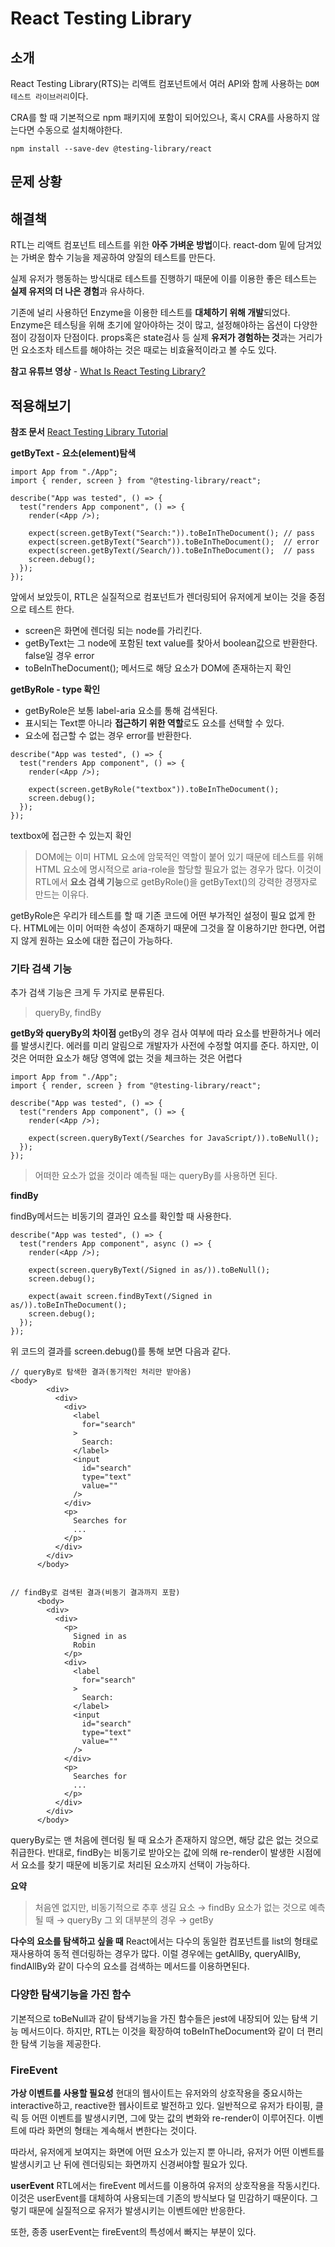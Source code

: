 # React Testing Library

## 소개

React Testing Library(RTS)는 리액트 컴포넌트에서 여러 API와 함께 사용하는 `DOM 테스트 라이브러리`이다.

CRA를 할 때 기본적으로 npm 패키지에 포함이 되어있으나, 혹시 CRA를 사용하지 않는다면 수동으로 설치해야한다.

```
npm install --save-dev @testing-library/react
```

## 문제 상황

## 해결책

RTL는 리액트 컴포넌트 테스트를 위한 **아주 가벼운 방법**이다. react-dom 밑에 담겨있는 가벼운 함수 기능을 제공하여 양질의 테스트를 만든다.

실제 유저가 행동하는 방식대로 테스트를 진행하기 때문에 이를 이용한 좋은 테스트는 **실제 유저의 더 나은 경험**과 유사하다.

기존에 널리 사용하던 Enzyme을 이용한 테스트를 **대체하기 위해 개발**되었다.
Enzyme은 테스팅을 위해 초기에 알아야하는 것이 많고, 설정해야하는 옵션이 다양한 점이 강점이자 단점이다. props혹은 state검사 등 실제 **유저가 경험하는 것**과는 거리가 먼 요소조차 테스트를 해야하는 것은 때로는 비효율적이라고 볼 수도 있다.

**참고 유튜브 영상** -
<a href='https://www.youtube.com/watch?v=JKOwJUM4_RM'>What Is React Testing Library?</a>

## 적용해보기

**참조 문서**
<a href='https://www.robinwieruch.de/react-testing-library/'>React Testing Library Tutorial</a>

**getByText - 요소(element)탐색**

```
import App from "./App";
import { render, screen } from "@testing-library/react";

describe("App was tested", () => {
  test("renders App component", () => {
    render(<App />);

    expect(screen.getByText("Search:")).toBeInTheDocument(); // pass
    expect(screen.getByText("Search")).toBeInTheDocument();  // error
    expect(screen.getByText(/Search/)).toBeInTheDocument();  // pass
    screen.debug();
  });
});
```

앞에서 보았듯이, RTL은 실질적으로 컴포넌트가 렌더링되어 유저에게 보이는 것을 중점으로 테스트 한다.

- screen은 화면에 렌더링 되는 node를 가리킨다.
- getByText는 그 node에 포함된 text value를 찾아서 boolean값으로 반환한다. false일 경우 error
- toBeInTheDocument(); 메서드로 해당 요소가 DOM에 존재하는지 확인

**getByRole - type 확인**

- getByRole은 보통 label-aria 요소를 통해 검색된다.
- 표시되는 Text뿐 아니라 **접근하기 위한 역할**로도 요소를 선택할 수 있다.
- 요소에 접근할 수 없는 경우 error를 반환한다.

```
describe("App was tested", () => {
  test("renders App component", () => {
    render(<App />);

    expect(screen.getByRole("textbox")).toBeInTheDocument();
    screen.debug();
  });
});
```

textbox에 접근한 수 있는지 확인

> DOM에는 이미 HTML 요소에 암묵적인 역할이 붙어 있기 때문에 테스트를 위해 HTML 요소에 명시적으로 aria-role을 할당할 필요가 없는 경우가 많다. 이것이 RTL에서 **요소 검색 기능**으로 getByRole()을 getByText()의 강력한 경쟁자로 만드는 이유다.

getByRole은 우리가 테스트를 할 때 기존 코드에 어떤 부가적인 설정이 필요 없게 한다. HTML에는 이미 어떠한 속성이 존재하기 때문에 그것을 잘 이용하기만 한다면, 어렵지 않게 원하는 요소에 대한 접근이 가능하다.

### 기타 검색 기능

추가 검색 기능은 크게 두 가지로 분류된다.

> queryBy, findBy

**getBy와 queryBy의 차이점**
getBy의 경우 검사 여부에 따라 요소를 반환하거나 에러를 발생시킨다. 에러를 미리 알림으로 개발자가 사전에 수정할 여지를 준다. 하지만, 이것은 어떠한 요소가 해당 영역에 없는 것을 체크하는 것은 어렵다

```
import App from "./App";
import { render, screen } from "@testing-library/react";

describe("App was tested", () => {
  test("renders App component", () => {
    render(<App />);

    expect(screen.queryByText(/Searches for JavaScript/)).toBeNull();
  });
});
```

> 어떠한 요소가 없을 것이라 예측될 때는 queryBy를 사용하면 된다.

**findBy**

findBy메서드는 비동기의 결과인 요소를 확인할 때 사용한다.

```
describe("App was tested", () => {
  test("renders App component", async () => {
    render(<App />);

    expect(screen.queryByText(/Signed in as/)).toBeNull();
    screen.debug();

    expect(await screen.findByText(/Signed in as/)).toBeInTheDocument();
    screen.debug();
  });
});
```

위 코드의 결과를 screen.debug()를 통해 보면 다음과 같다.

```
// queryBy로 탐색한 결과(동기적인 처리만 받아옴)
<body>
        <div>
          <div>
            <div>
              <label
                for="search"
              >
                Search:
              </label>
              <input
                id="search"
                type="text"
                value=""
              />
            </div>
            <p>
              Searches for
              ...
            </p>
          </div>
        </div>
      </body>


// findBy로 검색된 결과(비동기 결과까지 포함)
      <body>
        <div>
          <div>
            <p>
              Signed in as
              Robin
            </p>
            <div>
              <label
                for="search"
              >
                Search:
              </label>
              <input
                id="search"
                type="text"
                value=""
              />
            </div>
            <p>
              Searches for
              ...
            </p>
          </div>
        </div>
      </body>
```

queryBy로는 맨 처음에 렌더링 될 때 요소가 존재하지 않으면, 해당 값은 없는 것으로 취급한다.
반대로, findBy는 비동기로 받아오는 값에 의해 re-render이 발생한 시점에서 요소를 찾기 때문에 비동기로 처리된 요소까지 선택이 가능하다.

**요약**

> 처음엔 없지만, 비동기적으로 추후 생길 요소 → findBy
> 요소가 없는 것으로 예측될 때 → queryBy
> 그 외 대부분의 경우 → getBy

**다수의 요소를 탐색하고 싶을 때**
React에서는 다수의 동일한 컴포넌트를 list의 형태로 재사용하여 동적 렌더링하는 경우가 많다. 이럴 경우에는 getAllBy, queryAllBy, findAllBy와 같이 다수의 요소를 검색하는 메서드를 이용하면된다.

### 다양한 탐색기능을 가진 함수

기본적으로 toBeNull과 같이 탐색기능을 가진 함수들은 jest에 내장되어 있는 탐색 기능 메서드이다. 하지만, RTL는 이것을 확장하여 toBeInTheDocument와 같이 더 편리한 탐색 기능을 제공한다.

### FireEvent

**가상 이벤트를 사용할 필요성**
현대의 웹사이트는 유저와의 상호작용을 중요시하는 interactive하고, reactive한 웹사이트로 발전하고 있다. 일반적으로 유저가 타이핑, 클릭 등 어떤 이벤트를 발생시키면, 그에 맞는 값의 변화와 re-render이 이루어진다. 이벤트에 따라 화면의 형태는 계속해서 변한다는 것이다.

따라서, 유저에게 보여지는 화면에 어떤 요소가 있는지 뿐 아니라, 유저가 어떤 이벤트를 발생시키고 난 뒤에 렌더링되는 화면까지 신경써야할 필요가 있다.

**userEvent**
RTL에서는 fireEvent 메서드를 이용하여 유저의 상호작용을 작동시킨다. 이것은 userEvent를 대체하여 사용되는데 기존의 방식보다 덜 민감하기 때문이다. 그렇기 때문에 실질적으로 유저가 발생시키는 이벤트에만 반응한다.

또한, 종종 userEvent는 fireEvent의 특성에서 빠지는 부분이 있다.
